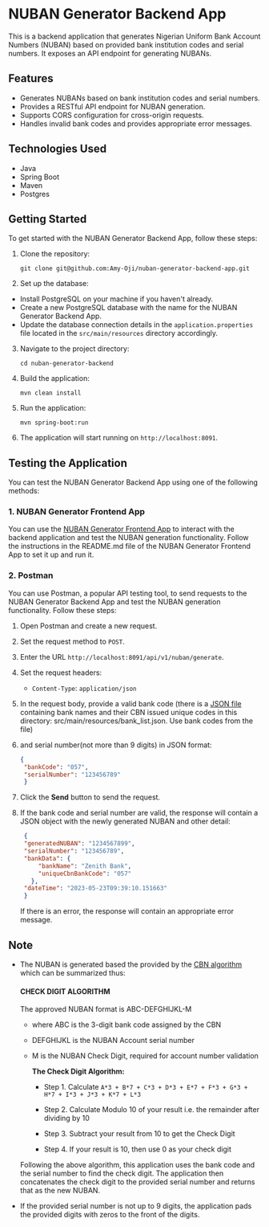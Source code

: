 # NUBAN Generator Backend App

This is a backend application that generates Nigerian Uniform Bank Account Numbers (NUBAN) based on provided bank institution codes and serial numbers. It exposes an API endpoint for generating NUBANs.

## Features

- Generates NUBANs based on bank institution codes and serial numbers.
- Provides a RESTful API endpoint for NUBAN generation.
- Supports CORS configuration for cross-origin requests.
- Handles invalid bank codes and provides appropriate error messages.

## Technologies Used

- Java
- Spring Boot
- Maven
- Postgres

## Getting Started

To get started with the NUBAN Generator Backend App, follow these steps:

1. Clone the repository:

   ```shell
   git clone git@github.com:Amy-Oji/nuban-generator-backend-app.git
   ```
   
2. Set up the database:
- Install PostgreSQL on your machine if you haven't already.
- Create a new PostgreSQL database with the name for the NUBAN Generator Backend App.
- Update the database connection details in the `application.properties` file located in the `src/main/resources` directory accordingly.


3. Navigate to the project directory:

   ```shell
   cd nuban-generator-backend
   ```

4. Build the application:

   ```shell
   mvn clean install
   ```

5. Run the application:

   ```shell
   mvn spring-boot:run
   ```

6. The application will start running on `http://localhost:8091`.



## Testing the Application

You can test the NUBAN Generator Backend App using one of the following methods:

### 1. NUBAN Generator Frontend App

You can use the [NUBAN Generator Frontend App](https://github.com/Amy-Oji/nuban-generator-frontend-app) 
to interact with the backend application and test the NUBAN generation functionality. 
Follow the instructions in the README.md file of the NUBAN Generator Frontend App to set it up and run it. 

### 2. Postman

You can use Postman, a popular API testing tool, to send requests to the NUBAN Generator Backend App and test the NUBAN generation functionality. Follow these steps:

1. Open Postman and create a new request.
2. Set the request method to `POST`.
3. Enter the URL `http://localhost:8091/api/v1/nuban/generate`.
4. Set the request headers:
    - `Content-Type`: `application/json`
5. In the request body, provide a valid bank code (there is a [JSON file](https://github.com/Amy-Oji/nuban-generator-backend-app/blob/master/src/main/resources/bank_list.json) containing bank names and their CBN issued unique codes in this directory: src/main/resources/bank_list.json. Use bank codes from the file) 
6. and serial number(not more than 9 digits) in JSON format:

   ```json
   {
    "bankCode": "057",
    "serialNumber": "123456789"
    }
   ```

7. Click the **Send** button to send the request.
8. If the bank code and serial number are valid, the response will contain a JSON object with the newly generated NUBAN and other detail:

   ```json
    {
    "generatedNUBAN": "1234567899",
    "serialNumber": "123456789",
    "bankData": {
        "bankName": "Zenith Bank",
        "uniqueCbnBankCode": "057"
      },
    "dateTime": "2023-05-23T09:39:10.151663"
    }
   ```
   If there is an error, the response will contain an appropriate error message.

## Note
- The NUBAN is generated based the provided by the [CBN algorithm](https://www.cbn.gov.ng/OUT/2011/CIRCULARS/BSPD/NUBAN%20PROPOSALS%20V%200%204-%2003%2009%202010.PDF)
which can be summarized thus:

  #### CHECK DIGIT ALGORITHM
  The approved NUBAN format is  ABC-DEFGHIJKL-M

  - where ABC is the 3-digit bank code assigned by the CBN

  - DEFGHIJKL is the NUBAN Account serial number

  - M is the NUBAN Check Digit, required for account number
    validation

    __The Check Digit Algorithm:__
  
    - Step 1. Calculate `A*3 + B*7 + C*3 + D*3 + E*7 + F*3 + G*3 + H*7 + I*3 + J*3 + K*7 + L*3`

    - Step 2. Calculate Modulo 10 of your result i.e. the remainder after dividing by 10

    - Step 3. Subtract your result from 10 to get the Check Digit

    - Step 4. If your result is 10, then use 0 as your check digit

  Following the above algorithm, this application uses the bank code and the serial number to find the check digit. The application then concatenates the check digit to the provided serial number and returns that as the new NUBAN.


- If the provided serial number is not up to 9 digits, the application pads the provided digits with zeros to the front of the  digits.
